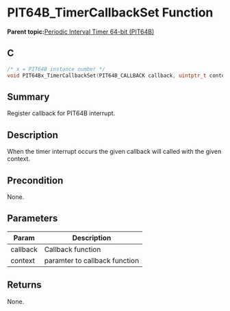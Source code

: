# PIT64B\_TimerCallbackSet Function

**Parent topic:**[Periodic Interval Timer 64-bit \(PIT64B\)](GUID-B475B881-2B64-4953-9C9F-B287601A380E.md)

## C

```c
/* x = PIT64B instance number */
void PIT64Bx_TimerCallbackSet(PIT64B_CALLBACK callback, uintptr_t context)
```

## Summary

Register callback for PIT64B interrupt.

## Description

When the timer interrupt occurs the given callback will called with the given context.

## Precondition

None.

## Parameters

|Param|Description|
|-----|-----------|
|callback|Callback function|
|context|paramter to callback function|

## Returns

None.

